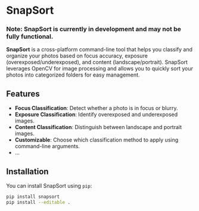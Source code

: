 # SnapSort

### Note: SnapSort is currently in development and may not be fully functional.

**SnapSort** is a cross-platform command-line tool that helps you classify and organize your photos based on focus accuracy, exposure (overexposed/underexposed), and content (landscape/portrait). SnapSort leverages OpenCV for image processing and allows you to quickly sort your photos into categorized folders for easy management.

## Features
- **Focus Classification**: Detect whether a photo is in focus or blurry.
- **Exposure Classification**: Identify overexposed and underexposed images.
- **Content Classification**: Distinguish between landscape and portrait images.
- **Customizable**: Choose which classification method to apply using command-line arguments.
- ...

## Installation

You can install SnapSort using `pip`:

```bash
pip install snapsort
pip install --editable .
